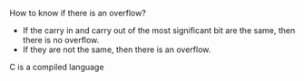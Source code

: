 How to know if there is an overflow?

 - If the carry in and carry out of the most significant bit are the same, then there is no overflow.
 - If they are not the same, then there is an overflow.

C is a compiled language